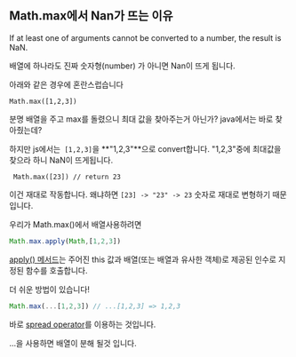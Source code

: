 ## Math.max에서 Nan가 뜨는 이유

If at least one of arguments cannot be converted to a number, the result is NaN.

배열에 하나라도 진짜 숫자형(number) 가 아니면 Nan이 뜨게 됩니다.

아래와 같은 경우에 혼란스럽습니다

```
Math.max([1,2,3])
```

분명 배열을 주고 max를 돌렸으니 최대 값을 찾아주는거 아닌가? java에서는 바로 찾아줬는데?

하지만 js에서는` [1,2,3]`을 **"1,2,3"**으로 convert합니다. "1,2,3"중에 최대값을 찾으라 하니 NaN이 뜨게됩니다.

```
 Math.max([23]) // return 23
```

이건 재대로 작동합니다. 왜냐하면 `[23] -> "23" -> 23` 숫자로 재대로 변형하기 때문입니다.



우리가 Math.max()에서 배열사용하려면 

```js
Math.max.apply(Math,[1,2,3])
```

[apply() 메서드](https://developer.mozilla.org/en-US/docs/Web/JavaScript/Reference/Global_Objects/Function/apply)는 주어진 this 값과 배열(또는 배열과 유사한 객체)로 제공된 인수로 지정된 함수를 호출합니다.



더 쉬운 방법이 있습니다!

```js
Math.max(...[1,2,3]) // ...[1,2,3] => 1,2,3
```

바로 [spread operator](https://developer.mozilla.org/en-US/docs/Web/JavaScript/Reference/Operators/Spread_syntax)를 이용하는 것입니다.

...을 사용하면 배열이 분해 될것 입니다.